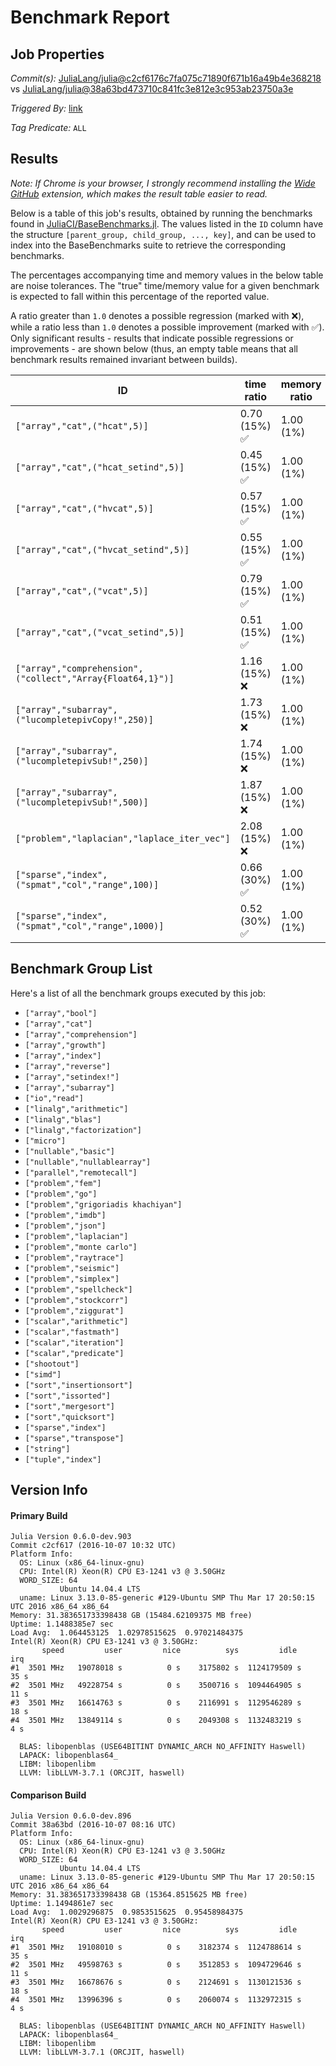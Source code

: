 # Benchmark Report

## Job Properties

*Commit(s):* [JuliaLang/julia@c2cf6176c7fa075c71890f671b16a49b4e368218](https://github.com/JuliaLang/julia/commit/c2cf6176c7fa075c71890f671b16a49b4e368218) vs [JuliaLang/julia@38a63bd473710c841fc3e812e3c953ab23750a3e](https://github.com/JuliaLang/julia/commit/38a63bd473710c841fc3e812e3c953ab23750a3e)

*Triggered By:* [link](https://github.com/JuliaLang/julia/pull/17152#issuecomment-252210786)

*Tag Predicate:* `ALL`

## Results

*Note: If Chrome is your browser, I strongly recommend installing the [Wide GitHub](https://chrome.google.com/webstore/detail/wide-github/kaalofacklcidaampbokdplbklpeldpj?hl=en)
extension, which makes the result table easier to read.*

Below is a table of this job's results, obtained by running the benchmarks found in
[JuliaCI/BaseBenchmarks.jl](https://github.com/JuliaCI/BaseBenchmarks.jl). The values
listed in the `ID` column have the structure `[parent_group, child_group, ..., key]`,
and can be used to index into the BaseBenchmarks suite to retrieve the corresponding
benchmarks.

The percentages accompanying time and memory values in the below table are noise tolerances. The "true"
time/memory value for a given benchmark is expected to fall within this percentage of the reported value.

A ratio greater than `1.0` denotes a possible regression (marked with :x:), while a ratio less
than `1.0` denotes a possible improvement (marked with :white_check_mark:). Only significant results - results
that indicate possible regressions or improvements - are shown below (thus, an empty table means that all
benchmark results remained invariant between builds).

| ID | time ratio | memory ratio |
|----|------------|--------------|
| `["array","cat",("hcat",5)]` | 0.70 (15%) :white_check_mark: | 1.00 (1%)  |
| `["array","cat",("hcat_setind",5)]` | 0.45 (15%) :white_check_mark: | 1.00 (1%)  |
| `["array","cat",("hvcat",5)]` | 0.57 (15%) :white_check_mark: | 1.00 (1%)  |
| `["array","cat",("hvcat_setind",5)]` | 0.55 (15%) :white_check_mark: | 1.00 (1%)  |
| `["array","cat",("vcat",5)]` | 0.79 (15%) :white_check_mark: | 1.00 (1%)  |
| `["array","cat",("vcat_setind",5)]` | 0.51 (15%) :white_check_mark: | 1.00 (1%)  |
| `["array","comprehension",("collect","Array{Float64,1}")]` | 1.16 (15%) :x: | 1.00 (1%)  |
| `["array","subarray",("lucompletepivCopy!",250)]` | 1.73 (15%) :x: | 1.00 (1%)  |
| `["array","subarray",("lucompletepivSub!",250)]` | 1.74 (15%) :x: | 1.00 (1%)  |
| `["array","subarray",("lucompletepivSub!",500)]` | 1.87 (15%) :x: | 1.00 (1%)  |
| `["problem","laplacian","laplace_iter_vec"]` | 2.08 (15%) :x: | 1.00 (1%)  |
| `["sparse","index",("spmat","col","range",100)]` | 0.66 (30%) :white_check_mark: | 1.00 (1%)  |
| `["sparse","index",("spmat","col","range",1000)]` | 0.52 (30%) :white_check_mark: | 1.00 (1%)  |

## Benchmark Group List

Here's a list of all the benchmark groups executed by this job:

- `["array","bool"]`
- `["array","cat"]`
- `["array","comprehension"]`
- `["array","growth"]`
- `["array","index"]`
- `["array","reverse"]`
- `["array","setindex!"]`
- `["array","subarray"]`
- `["io","read"]`
- `["linalg","arithmetic"]`
- `["linalg","blas"]`
- `["linalg","factorization"]`
- `["micro"]`
- `["nullable","basic"]`
- `["nullable","nullablearray"]`
- `["parallel","remotecall"]`
- `["problem","fem"]`
- `["problem","go"]`
- `["problem","grigoriadis khachiyan"]`
- `["problem","imdb"]`
- `["problem","json"]`
- `["problem","laplacian"]`
- `["problem","monte carlo"]`
- `["problem","raytrace"]`
- `["problem","seismic"]`
- `["problem","simplex"]`
- `["problem","spellcheck"]`
- `["problem","stockcorr"]`
- `["problem","ziggurat"]`
- `["scalar","arithmetic"]`
- `["scalar","fastmath"]`
- `["scalar","iteration"]`
- `["scalar","predicate"]`
- `["shootout"]`
- `["simd"]`
- `["sort","insertionsort"]`
- `["sort","issorted"]`
- `["sort","mergesort"]`
- `["sort","quicksort"]`
- `["sparse","index"]`
- `["sparse","transpose"]`
- `["string"]`
- `["tuple","index"]`

## Version Info

#### Primary Build

```
Julia Version 0.6.0-dev.903
Commit c2cf617 (2016-10-07 10:32 UTC)
Platform Info:
  OS: Linux (x86_64-linux-gnu)
  CPU: Intel(R) Xeon(R) CPU E3-1241 v3 @ 3.50GHz
  WORD_SIZE: 64
           Ubuntu 14.04.4 LTS
  uname: Linux 3.13.0-85-generic #129-Ubuntu SMP Thu Mar 17 20:50:15 UTC 2016 x86_64 x86_64
Memory: 31.383651733398438 GB (15484.62109375 MB free)
Uptime: 1.1488385e7 sec
Load Avg:  1.064453125  1.02978515625  0.97021484375
Intel(R) Xeon(R) CPU E3-1241 v3 @ 3.50GHz: 
       speed         user         nice          sys         idle          irq
#1  3501 MHz   19078018 s          0 s    3175802 s  1124179509 s         35 s
#2  3501 MHz   49228754 s          0 s    3500716 s  1094464905 s         11 s
#3  3501 MHz   16614763 s          0 s    2116991 s  1129546289 s         18 s
#4  3501 MHz   13849114 s          0 s    2049308 s  1132483219 s          4 s

  BLAS: libopenblas (USE64BITINT DYNAMIC_ARCH NO_AFFINITY Haswell)
  LAPACK: libopenblas64_
  LIBM: libopenlibm
  LLVM: libLLVM-3.7.1 (ORCJIT, haswell)

```

#### Comparison Build

```
Julia Version 0.6.0-dev.896
Commit 38a63bd (2016-10-07 08:16 UTC)
Platform Info:
  OS: Linux (x86_64-linux-gnu)
  CPU: Intel(R) Xeon(R) CPU E3-1241 v3 @ 3.50GHz
  WORD_SIZE: 64
           Ubuntu 14.04.4 LTS
  uname: Linux 3.13.0-85-generic #129-Ubuntu SMP Thu Mar 17 20:50:15 UTC 2016 x86_64 x86_64
Memory: 31.383651733398438 GB (15364.8515625 MB free)
Uptime: 1.1494861e7 sec
Load Avg:  1.0029296875  0.9853515625  0.95458984375
Intel(R) Xeon(R) CPU E3-1241 v3 @ 3.50GHz: 
       speed         user         nice          sys         idle          irq
#1  3501 MHz   19108010 s          0 s    3182374 s  1124788614 s         35 s
#2  3501 MHz   49598763 s          0 s    3512853 s  1094729646 s         11 s
#3  3501 MHz   16678676 s          0 s    2124691 s  1130121536 s         18 s
#4  3501 MHz   13996396 s          0 s    2060074 s  1132972315 s          4 s

  BLAS: libopenblas (USE64BITINT DYNAMIC_ARCH NO_AFFINITY Haswell)
  LAPACK: libopenblas64_
  LIBM: libopenlibm
  LLVM: libLLVM-3.7.1 (ORCJIT, haswell)

```
